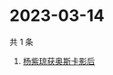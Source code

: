 # 2023-03-14

共 1 条

<!-- BEGIN ZHIHUSEARCH -->
<!-- 最后更新时间 Tue Mar 14 2023 01:11:53 GMT+0800 (China Standard Time) -->
1. [杨紫琼获奥斯卡影后](https://www.zhihu.com/search?q=杨紫琼获奥斯卡影后)
<!-- END ZHIHUSEARCH -->
